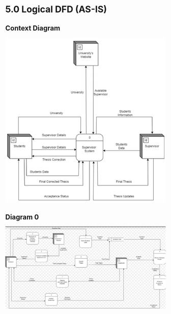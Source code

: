 # 5.0 Logical DFD (AS-IS)

## Context Diagram
![ContextDiagram](Images/ASIS_ContextDiagram.png)

## Diagram 0
![Diagram0](Images/ASIS_Diagram0.png)
